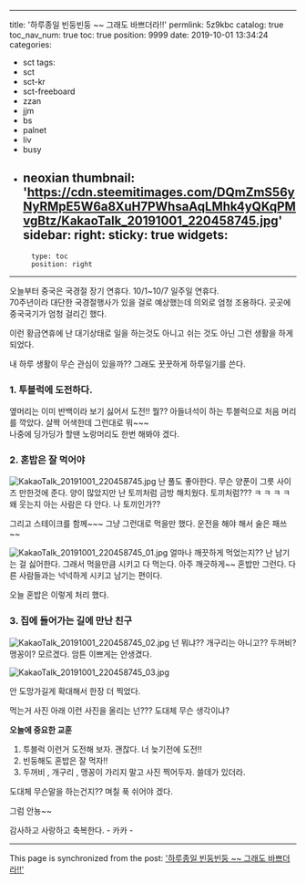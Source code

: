 
---
title: '하루종일 빈둥빈둥 ~~ 그래도 바쁘더라!!'
permlink: 5z9kbc
catalog: true
toc_nav_num: true
toc: true
position: 9999
date: 2019-10-01 13:34:24
categories:
- sct
tags:
- sct
- sct-kr
- sct-freeboard
- zzan
- jjm
- bs
- palnet
- liv
- busy
- neoxian
thumbnail: 'https://cdn.steemitimages.com/DQmZmS56yNyRMpE5W6a8XuH7PWhsaAqLMhk4yQKqPMvgBtz/KakaoTalk_20191001_220458745.jpg'
sidebar:
    right:
        sticky: true
widgets:
    -
        type: toc
        position: right
---


오늘부터 중국은 국경절 장기 연휴다. 
10/1~10/7 일주일 연휴다.  
70주년이라 대단한 국경절행사가 있을 걸로 예상했는데
의외로 엄청 조용하다.  곳곳에 중국국기가 엄청 걸리긴 했다.

이런 황금연휴에 난 대기상태로 일을 하는것도 아니고
쉬는 것도 아닌 그런 생활을 하게 되었다. 


내 하루 생활이 무슨 관심이 있을까?? 
그래도 꿋꿋하게 하루일기를 쓴다.

### 1. 투블럭에 도전하다. 
옆머리는 이미 반백이라 보기 싫어서 도전!!
뭘?? 아들녀석이 하는 투블럭으로 처음 머리를 깍았다. 
살짝 어색한데 그런대로 뭐~~~  
나중에 딩가딩가 할땐 노랑머리도 한번 해봐야 겠다.

### 2. 혼밥은 잘 먹어야
![KakaoTalk_20191001_220458745.jpg](https://cdn.steemitimages.com/DQmZmS56yNyRMpE5W6a8XuH7PWhsaAqLMhk4yQKqPMvgBtz/KakaoTalk_20191001_220458745.jpg)
난 풀도 좋아한다.  무슨 양푼이 그릇 사이즈 만한것에 준다.
양이 많았지만 난 토끼처럼 금방 해치웠다. 
토끼처럼??? ㅋ ㅋ ㅋ ㅋ  왜 웃는지 아는 사람은 다 안다. 
나 토끼인가?? 

그리고 스테이크를 함께~~~  그냥 그런대로 먹을만 했다. 
운전을 해야 해서  술은 패쓰~~  

![KakaoTalk_20191001_220458745_01.jpg](https://cdn.steemitimages.com/DQmVpCYBCVenYs9b5CcdYkC8fMMv7e5jLyjnbaxeGuJ8XzT/KakaoTalk_20191001_220458745_01.jpg)
얼마나 깨끗하게 먹었는지?? 난 남기는 걸 싫어한다. 
그래서 먹을만큼 시키고 다 먹는다. 아주 깨긋하게~~
혼밥만 그런다.  다른 사람들과는 넉넉하게 시키고 남기는 편이다.

오늘 혼밥은 이렇게 처리 했다. 

### 3. 집에 들어가는 길에 만난 친구
![KakaoTalk_20191001_220458745_02.jpg](https://cdn.steemitimages.com/DQmTSEmxkRWZFA7FPG9GqkzzGr5S2HhHah6ttz72pLpei59/KakaoTalk_20191001_220458745_02.jpg)
넌 뭐냐??  개구리는 아니고?? 두꺼비?  맹꽁이? 
모르겠다.  암튼 이쁘게는 안생겼다. 

![KakaoTalk_20191001_220458745_03.jpg](https://cdn.steemitimages.com/DQmcCVCq19d1HG8KoBMAspAVuiw93Sqt53Pzs4Ekxw97WtH/KakaoTalk_20191001_220458745_03.jpg)

안 도망가길게 확대해서 한장 더 찍었다. 

먹는거 사진 아래 이런 사진을 올리는 넌???  도대체 무슨 생각이냐?

**오늘에 중요한 교훈**
1. 투블럭 이런거 도전해 보자. 괜찮다.  너 늦기전에 도전!!
2. 빈둥해도 혼밥은 잘 먹자!!
3.  두꺼비 , 개구리 ,  맹꽁이 가리지 말고 사진 찍어두자. 쓸데가 있더라. 

도대체 무슨말을 하는건지??   며칠 푹 쉬어야 겠다. 

그럼 안뇽~~

감사하고 사랑하고 축복한다. -  카카 -

- - -

This page is synchronized from the post: ['하루종일 빈둥빈둥 ~~ 그래도 바쁘더라!!'](https://steemit.com/@kibumh/5z9kbc)
